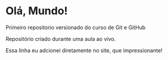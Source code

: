 # Olá, Mundo!
 Primeiro repositorio versionado do curso de Git e GitHub

Repositório criado durante uma aula ao vivo.

Essa linha eu adcionei diretamente no site, que impressionante!
